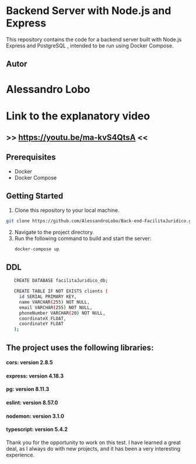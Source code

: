 # Backend Server with Node.js and Express

This repository contains the code for a backend server built with Node.js Express and PostgreSQL , intended to be run using Docker Compose.

## Autor
# Alessandro Lobo

# Link to the explanatory video
## >> https://youtu.be/ma-kvS4QtsA <<

## Prerequisites
- Docker
- Docker Compose

## Getting Started
1. Clone this repository to your local machine.
```bash
git clone https://github.com/AlessandroLobo/Back-end-FacilitaJuridico.git
```
2. Navigate to the project directory.
3. Run the following command to build and start the server:
   ```bash
   docker-compose up

## DDL 
```bash
   CREATE DATABASE facilitaJuridico_db;

   CREATE TABLE IF NOT EXISTS clients (
     id SERIAL PRIMARY KEY,
     name VARCHAR(255) NOT NULL,
     email VARCHAR(255) NOT NULL,
     phoneNumber VARCHAR(20) NOT NULL,
     coordinateX FLOAT,
     coordinateY FLOAT
   );
```


## The project uses the following libraries:

#### cors: version 2.8.5
#### express: version 4.18.3
#### pg: version 8.11.3
#### eslint: version 8.57.0
#### nodemon: version 3.1.0
#### typescript: version 5.4.2

Thank you for the opportunity to work on this test. I have learned a great deal, as I always do with new projects, and it has been a very interesting experience.